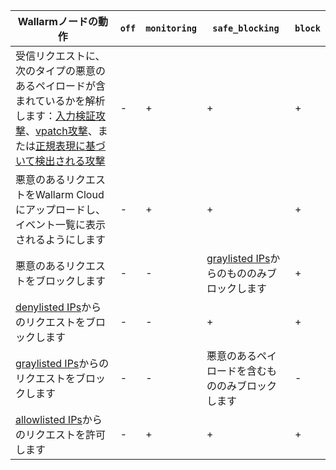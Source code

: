 | Wallarmノードの動作 | `off` | `monitoring` | `safe_blocking` |`block` |
| -------- | - | - | - | -|
| 受信リクエストに、次のタイプの悪意のあるペイロードが含まれているかを解析します：[入力検証攻撃](../about-wallarm/protecting-against-attacks.md#input-validation-attacks)、[vpatch攻撃](../user-guides/rules/vpatch-rule.md)、または[正規表現に基づいて検出される攻撃](../user-guides/rules/regex-rule.md) | - | + | + | + |
| 悪意のあるリクエストをWallarm Cloudにアップロードし、イベント一覧に表示されるようにします | - | + | + | + |
| 悪意のあるリクエストをブロックします | - | - | [graylisted IPs](../user-guides/ip-lists/overview.md)からのもののみブロックします | + |
| [denylisted IPs](../user-guides/ip-lists/overview.md)からのリクエストをブロックします | - | - | + | + |
| [graylisted IPs](../user-guides/ip-lists/overview.md)からのリクエストをブロックします | - | - | 悪意のあるペイロードを含むもののみブロックします | - |
| [allowlisted IPs](../user-guides/ip-lists/overview.md)からのリクエストを許可します | - | + | + | + |